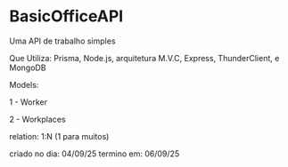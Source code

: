 # BasicOfficeAPI
Uma API de trabalho simples

Que Utiliza: Prisma, Node.js, arquitetura M.V.C,
Express, ThunderClient, e MongoDB

Models: 

1 - Worker

2 - Workplaces

relation: 1:N (1 para muitos)

criado no dia: 04/09/25 
termino em: 06/09/25
